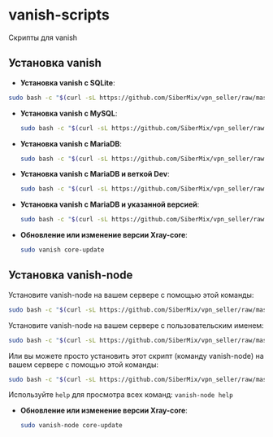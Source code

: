 # vanish-scripts
Скрипты для vanish

## Установка vanish
- **Установка vanish с SQLite**:

```bash
sudo bash -c "$(curl -sL https://github.com/SiberMix/vpn_seller/raw/master/scripts/vanish.sh)" @ install
```

- **Установка vanish с MySQL**:

  ```bash
  sudo bash -c "$(curl -sL https://github.com/SiberMix/vpn_seller/raw/master/scripts/vanish.sh)" @ install --database mysql
  ```

- **Установка vanish с MariaDB**:

  ```bash
  sudo bash -c "$(curl -sL https://github.com/SiberMix/vpn_seller/raw/master/scripts/vanish.sh)" @ install --database mariadb
  ```
  
- **Установка vanish с MariaDB и веткой Dev**:

  ```bash
  sudo bash -c "$(curl -sL https://github.com/SiberMix/vpn_seller/raw/master/scripts/vanish.sh)" @ install --database mariadb --dev
  ```

- **Установка vanish с MariaDB и указанной версией**:

  ```bash
  sudo bash -c "$(curl -sL https://github.com/SiberMix/vpn_seller/raw/master/scripts/vanish.sh)" @ install --database mariadb --version v0.5.2
  ```

- **Обновление или изменение версии Xray-core**:

  ```bash
  sudo vanish core-update
  ```


## Установка vanish-node
Установите vanish-node на вашем сервере с помощью этой команды:
```bash
sudo bash -c "$(curl -sL https://github.com/SiberMix/vpn_seller/raw/master/scripts/vanish-node.sh)" @ install
```
Установите vanish-node на вашем сервере с пользовательским именем:
```bash
sudo bash -c "$(curl -sL https://github.com/SiberMix/vpn_seller/raw/master/scripts/vanish-node.sh)" @ install --name vanish-node2
```
Или вы можете просто установить этот скрипт (команду vanish-node) на вашем сервере с помощью этой команды:
```bash
sudo bash -c "$(curl -sL https://github.com/SiberMix/vpn_seller/raw/master/scripts/vanish-node.sh)" @ install-script
```

Используйте `help` для просмотра всех команд:
```vanish-node help```

- **Обновление или изменение версии Xray-core**:

  ```bash
  sudo vanish-node core-update
  ```

